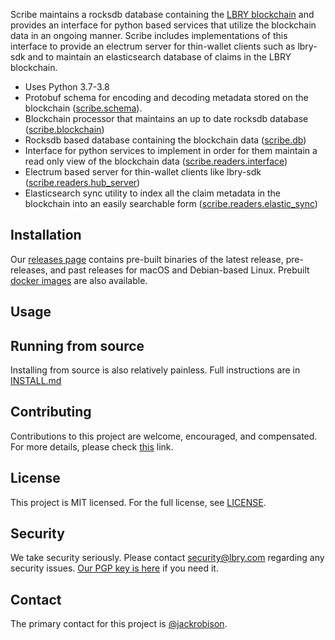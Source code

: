 Scribe maintains a rocksdb database containing the [LBRY blockchain](https://github.com/lbryio/lbrycrd) and provides an interface for python based services that utilize the blockchain data in an ongoing manner. Scribe includes implementations of this interface to provide an electrum server for thin-wallet clients such as lbry-sdk and to maintain an elasticsearch database of claims in the LBRY blockchain.

 * Uses Python 3.7-3.8
 * Protobuf schema for encoding and decoding metadata stored on the blockchain ([scribe.schema](https://github.com/lbryio/scribe/tree/master/scribe/schema)).
 * Blockchain processor that maintains an up to date rocksdb database ([scribe.blockchain](https://github.com/lbryio/scribe/tree/master/scribe/blockchain))
 * Rocksdb based database containing the blockchain data ([scribe.db]((https://github.com/lbryio/scribe/tree/master/scribe/db)))
 * Interface for python services to implement in order for them maintain a read only view of the blockchain data ([scribe.readers.interface]((https://github.com/lbryio/scribe/tree/master/scribe/db)))
 * Electrum based server for thin-wallet clients like lbry-sdk ([scribe.readers.hub_server]((https://github.com/lbryio/scribe/tree/master/scribe/db)))
 * Elasticsearch sync utility to index all the claim metadata in the blockchain into an easily searchable form ([scribe.readers.elastic_sync]((https://github.com/lbryio/scribe/tree/master/scribe/db)))


## Installation

Our [releases page](https://github.com/lbryio/scribe/releases) contains pre-built binaries of the latest release, pre-releases, and past releases for macOS and Debian-based Linux.
Prebuilt [docker images](https://hub.docker.com/r/lbry/scribe/latest-release) are also available.

## Usage


## Running from source

Installing from source is also relatively painless. Full instructions are in [INSTALL.md](INSTALL.md)

## Contributing

Contributions to this project are welcome, encouraged, and compensated. For more details, please check [this](https://lbry.tech/contribute) link.

## License

This project is MIT licensed. For the full license, see [LICENSE](LICENSE).

## Security

We take security seriously. Please contact security@lbry.com regarding any security issues. [Our PGP key is here](https://lbry.com/faq/pgp-key) if you need it.

## Contact

The primary contact for this project is [@jackrobison](mailto:jackrobison@lbry.com).
